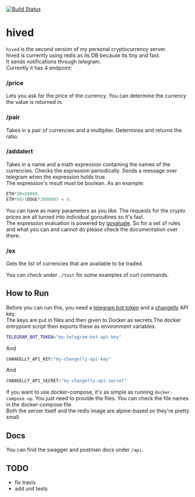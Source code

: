 [![Build Status](https://travis-ci.org/terminaldweller/hived.svg?branch=main)](https://travis-ci.org/terminaldweller/hived)

# hived
`hived` is the second version of my personal cryptocurrency server.<br/>
hived is currently using redis as its DB because its tiny and fast.<br/>
It sends notifications through telegram.<br/>
Currently it has 4 endpoint:<br/>

### /price
Lets you ask for the price of the currency. You can determine the currency the value is returned in.<br/>

### /pair
Takes in a pair of currencies and a multiplier. Determines and returns the ratio.<br/>

### /addalert
Takes in a name and a math expression containing the names of the currencies. Checks the expression periodically. Sends a message over telegram when the expression holds true.<br/>
The expression's result must be boolean. As an example:<br/>
```Go
ETH*50>50000.
ETH*60/(DOGE*300000) < 4.
```
You can have as many parameters as you like. The requests for the crypto prices are all turned into individual goroutines so it's fast.<br/>
The expression evaluation is powered by [govaluate](https://github.com/Knetic/govaluate). So for a set of rules and what you can and cannot do please check the documentation over there.<br/>

### /ex
Gets the list of currencies that are available to be traded.<br/>

You can check under `./test` for some examples of curl commands.<br/>

## How to Run
Before you can run this, you need a [telegram bot token](https://core.telegram.org/bots#6-botfather) and a [changelly](https://changelly.com/) API key.<br/>
The keys are put in files and then given to Docker as secrets.The docker entrypoint script then exports these as environment variables.<br/>

```sh
TELEGRAM_BOT_TOKEN="my-telegram-bot-api-key"
```
And
```sh
CHANGELLY_API_KEY:"my-changelly-api-key"
```
And
```sh
CHANGELLY_API_SECRET:"my-changelly-api-secret"
```
If you want to use docker-compose, it's as  simple as running `docker-compose up`. You just need to provide the files. You can check the file names in the docker-compose file.<br/>
Both the server itself and the redis image are alpine-based so they're pretty small.<br/>

## Docs
You can find the swagger and postman docs under `/api`.<br/>

## TODO
* fix travis
* add unit tests
